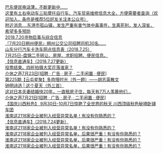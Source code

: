   
[巴东便民电话薄，不断更新中......](http://www.dianyue.me/archives/946/rtba6ensquqfvx3t/)  
[这里有土右电动车三轮摩托自行车、汽车贸易维修信息大全，方便需要者查询（欢迎加入，条件是推荐5位好友关注本公众号）](http://www.dianyue.me/archives/181/lcv7z0j6kzbgmybo/)  
[附近消息....东港市孤山镇，发生严重有害气体中毒事件，生离死别，发人深省，希望多多预防](http://www.dianyue.me/archives/530/cpte1moy12nygl8p/)  
[2018.7.20寻物启事与综合信息](http://www.dianyue.me/archives/447/vi6vta23ak70e8av/)  
[『7月20日朔州便民』朔州公交公司招聘司机30名......](http://www.dianyue.me/archives/595/7b792avrn8c7hkya/)  
[山东分行汽车卡洗车网点信息表（2018.7.25）](http://www.dianyue.me/archives/949/ma9olvteaojlgzbs/)  
[7月25日-盘锦二手转让、房屋、求职招聘、便民信息。](http://www.dianyue.me/archives/455/5ey8m56757yfmgx6/)  
[【信息直通车】（2018.7.27更新）](http://www.dianyue.me/archives/437/xs59olen3zuxkbks/)  
[投票结束。四折拍摄大奖花落谁家？](http://www.dianyue.me/archives/157/ewudlevo7xu17ebk/)  
[介休之声7月23日[招聘 · 广告 · 房子 · 二手闲置 · 便民]](http://www.dianyue.me/archives/822/n1r94s27u5gvckz6/)  
[第225期【云屯星聚】多肉慢时光（外一题）——胡志英散文](http://www.dianyue.me/archives/397/6f0qrruhvf9lngti/)  
[钟明诗选 | 这个夏天（外三首）](http://www.dianyue.me/archives/940/cbnrwe9lpgd8ua39/)  
[这对日本夫妻结婚快20年，一直租房子住，每天有7万人羡慕他们...](http://www.dianyue.me/archives/552/nm6h7hy5k7zw6h1k/)  
[介休之声7月21日[招聘 · 广告 · 房子 · 二手闲置 · 便民]](http://www.dianyue.me/archives/788/5j3pufcdjw02vsve/)  
[【国庆川西秋色】 9月30日-10月7日惊艳了全世界的秋天 川西顶级秋色秘境卧铺车团](http://www.dianyue.me/archives/355/1eepx1ohcy49uh71/)  
[淮南这2118家企业被列入经营异常名单！有没有你熟悉的？](http://www.dianyue.me/archives/343/yo1it7ghbl5vs3gd/)  
[【信息直通车】（2018.7.24更新）](http://www.dianyue.me/archives/399/yj8o6qygksv49k52/)  
[淮南这2118家企业被列入经营异常名单！有没有你熟悉的？](http://www.dianyue.me/archives/743/21c3gvkhfb5dcabr/)  
[淮南这2118家企业被列入经营异常名单，后果很严重！有没有你熟悉的？](http://www.dianyue.me/archives/347/8r6gveieordj82ab/)  
[淮南这2118家企业被列入经营异常名单，后果很严重！有没有你熟悉的？](http://www.dianyue.me/archives/408/wgnv11h3wnkxycw3/)  
[淮南这2118家企业被列入经营异常名单，后果很严重！有没有你熟悉的？](http://www.dianyue.me/archives/813/2hv7gfzdeuxbjkdp/)